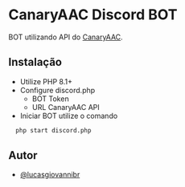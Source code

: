 # CanaryAAC Discord BOT

BOT utilizando API do [CanaryAAC](https://github.com/lucasgiovannibr/canaryaac).


## Instalação

- Utilize PHP 8.1+
- Configure discord.php
    - BOT Token
    - URL CanaryAAC API
- Iniciar BOT utilize o comando

```bash
  php start discord.php
```
    
## Autor

- [@lucasgiovannibr](https://www.github.com/lucasgiovannibr)

